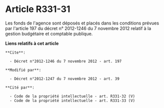 # Article R331-31

Les fonds de l'agence sont déposés et placés dans les conditions prévues par l'article 197 du décret n° 2012-1246 du 7
novembre 2012 relatif à la gestion budgétaire et comptable publique.

**Liens relatifs à cet article**

	**Cite**:

	  - Décret n°2012-1246 du 7 novembre 2012 - art. 197

	**Modifié par**:

	  - Décret n°2012-1247 du 7 novembre 2012 - art. 39

	**Cité par**:

	  - Code de la propriété intellectuelle - art. R331-32 (V)
	  - Code de la propriété intellectuelle - art. R331-33 (V)
